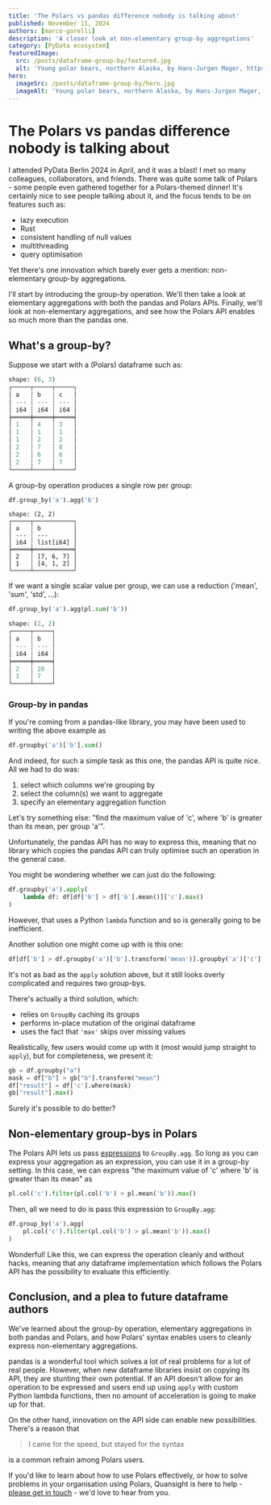 ```yaml
---
title: 'The Polars vs pandas difference nobody is talking about'
published: November 11, 2024
authors: [marco-gorelli]
description: 'A closer look at non-elementary group-by aggregations'
category: [PyData ecosystem]
featuredImage:
  src: /posts/dataframe-group-by/featured.jpg
  alt: 'Young polar bears, northern Alaska, by Hans-Jurgen Mager, https://unsplash.com/photos/polar-bear-on-snow-covered-ground-during-daytime-k4ov7ulBn20'
hero:
  imageSrc: /posts/dataframe-group-by/hero.jpg
  imageAlt: 'Young polar bears, northern Alaska, by Hans-Jurgen Mager, https://unsplash.com/photos/polar-bear-on-snow-covered-ground-during-daytime-k4ov7ulBn20'
---
```


# The Polars vs pandas difference nobody is talking about

I attended PyData Berlin 2024 in April, and it was a blast! I met so many colleagues, collaborators, and friends.
There was quite some talk of Polars - some people even gathered together for a Polars-themed dinner!
It's certainly nice to see people talking about it, and the focus tends to be on features such as:

- lazy execution
- Rust
- consistent handling of null values
- multithreading
- query optimisation

Yet there's one innovation which barely ever gets a mention: non-elementary group-by aggregations.

I'll start by introducing the group-by operation. We'll then take a look at elementary aggregations
with both the pandas and Polars APIs. Finally, we'll look at non-elementary aggregations, and see
how the Polars API enables so much more than the pandas one.

## What's a group-by?

Suppose we start with a (Polars) dataframe such as:

```python
shape: (6, 3)
┌─────┬─────┬─────┐
│ a   ┆ b   ┆ c   │
│ --- ┆ --- ┆ --- │
│ i64 ┆ i64 ┆ i64 │
╞═════╪═════╪═════╡
│ 1   ┆ 4   ┆ 3   │
│ 1   ┆ 1   ┆ 1   │
│ 1   ┆ 2   ┆ 2   │
│ 2   ┆ 7   ┆ 8   │
│ 2   ┆ 6   ┆ 6   │
│ 2   ┆ 7   ┆ 7   │
└─────┴─────┴─────┘
```

A group-by operation produces a single row per group:
```python
df.group_by('a').agg('b')
```
```
shape: (2, 2)
┌─────┬───────────┐
│ a   ┆ b         │
│ --- ┆ ---       │
│ i64 ┆ list[i64] │
╞═════╪═══════════╡
│ 2   ┆ [7, 6, 7] │
│ 1   ┆ [4, 1, 2] │
└─────┴───────────┘
```

If we want a single scalar value per group, we can use a reduction ('mean', 'sum', 'std', ...):
```python
df.group_by('a').agg(pl.sum('b'))
```
```python
shape: (2, 2)
┌─────┬─────┐
│ a   ┆ b   │
│ --- ┆ --- │
│ i64 ┆ i64 │
╞═════╪═════╡
│ 2   ┆ 20  │
│ 1   ┆ 7   │
└─────┴─────┘
```

### Group-by in pandas

If you're coming from a pandas-like library, you may have been used to writing the above example as

```python
df.groupby('a')['b'].sum()
```

And indeed, for such a simple task as this one, the pandas API is quite nice. All we had to do was:

1. select which columns we're grouping by
2. select the column(s) we want to aggregate
3. specify an elementary aggregation function

Let's try something else: "find the maximum value of 'c', where 'b' is greater than its mean, per
group 'a'".

Unfortunately, the pandas API has no way to express this, meaning
that no library which copies the pandas API can truly optimise such an
operation in the general case.

You might be wondering whether we can just do the following:
```python
df.groupby('a').apply(
    lambda df: df[df['b'] > df['b'].mean()]['c'].max()
)
```

However, that uses a Python `lambda` function and so is generally going to be inefficient.

Another solution one might come up with is this one:
```python
df[df['b'] > df.groupby('a')['b'].transform('mean')].groupby('a')['c'].max()
```
It's not as bad as the `apply` solution above, but it still looks overly complicated and requires
two group-bys.

There's actually a third solution, which:

- relies on `GroupBy` caching its groups
- performs in-place mutation of the original dataframe
- uses the fact that `'max'` skips over missing values

Realistically, few users would come up with it (most would jump straight to `apply`), but for
completeness, we present it:
```python
gb = df.groupby("a")
mask = df["b"] > gb["b"].transform("mean")
df["result"] = df['c'].where(mask)
gb["result"].max()
```

Surely it's possible to do better?

## Non-elementary group-bys in Polars

The Polars API lets us pass [expressions](https://docs.pola.rs/user-guide/expressions/) to `GroupBy.agg`.
So long as you can express your aggregation as
an expression, you can use it in a group-by setting. In this case, we can express "the maximum value
of 'c' where 'b' is greater than its mean" as
```python
pl.col('c').filter(pl.col('b') > pl.mean('b')).max()
```
Then, all we need to do is pass this expression to `GroupBy.agg`:

```python
df.group_by('a').agg(
    pl.col('c').filter(pl.col('b') > pl.mean('b')).max()
)
```
Wonderful! Like this, we can express the operation cleanly and without hacks, meaning that any dataframe
implementation which follows the Polars API has the possibility to evaluate this efficiently.

## Conclusion, and a plea to future dataframe authors

We've learned about the group-by operation, elementary aggregations in both pandas and Polars, and how
Polars' syntax enables users to cleanly express non-elementary aggregations.

pandas is a wonderful tool which solves a lot of real problems for a lot of real people.
However, when new dataframe libraries insist on copying its API, they are stunting their own potential.
If an API doesn't allow for an operation to be expressed and users end up using `apply` with custom
Python lambda functions, then no amount of acceleration is going to make up for that.

On the other hand, innovation on the API side can enable new possibilities. There's a reason
that

> I came for the speed, but stayed for the syntax

is a common refrain among Polars users.

If you'd like to learn about how to use Polars effectively, or how to solve problems in your organisation
using Polars, Quansight is here to help - [please get in touch](https://quansight.com/about-us/#bookacallform) -
we'd love to hear from you.

